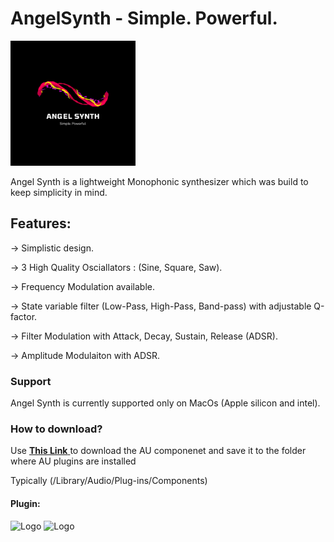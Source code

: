 # AngelSynth - Simple. Powerful.

<img src="https://github.com/shutstart/angelSynth/blob/master/Source/Angel%20Synth.png" alt="Logo" width="200"/>

Angel Synth is a lightweight Monophonic synthesizer which was build to keep simplicity in mind.

## Features:
-> Simplistic design.

-> 3 High Quality Osciallators : (Sine, Square, Saw).

-> Frequency Modulation available.

-> State variable filter (Low-Pass, High-Pass, Band-pass) with adjustable Q-factor.

-> Filter Modulation with Attack, Decay, Sustain, Release (ADSR).

-> Amplitude Modulaiton with ADSR.

### Support
Angel Synth is currently supported only on MacOs (Apple silicon and intel).

### How to download?
Use <a href = "https://drive.google.com/drive/folders/1e-PWcoWgZxzCWzksKvNORnVGtAd-tVVo?usp=sharing"> <b>This Link</b> </a> to download the AU componenet and save it to the folder where AU plugins are installed

Typically (/Library/Audio/Plug-ins/Components)


#### Plugin:

<img src="https://ik.imagekit.io/shutstart/Standalone_6wLIThXqo.png" alt="Logo" width="200"/>

<img src="https://ik.imagekit.io/shutstart/Plugin_R95t4h5Nn.png" alt="Logo" width="200"/>
